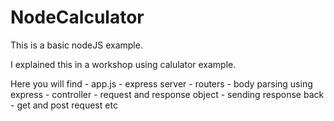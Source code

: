 # NodeCalculator

This is a basic nodeJS example.

I explained this in a workshop using calulator example.

Here you will find
	- app.js
	- express server
	- routers
	- body parsing using express
	- controller
	- request and response object
	- sending response back
	- get and post request etc
